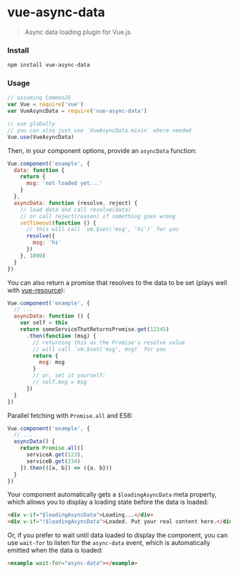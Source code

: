 # vue-async-data

> Async data loading plugin for Vue.js

### Install

``` bash
npm install vue-async-data
```

### Usage

``` js
// assuming CommonJS
var Vue = require('vue')
var VueAsyncData = require('vue-async-data')

// use globally
// you can also just use `VueAsyncData.mixin` where needed
Vue.use(VueAsyncData)
```

Then, in your component options, provide an `asyncData` function:

``` js
Vue.component('example', {
  data: function {
    return {
      msg: 'not loaded yet...'
    }
  },
  asyncData: function (resolve, reject) {
    // load data and call resolve(data)
    // or call reject(reason) if something goes wrong
    setTimeout(function () {
      // this will call `vm.$set('msg', 'hi')` for you
      resolve({
        msg: 'hi'
      })
    }, 1000)
  }
})
```

You can also return a promise that resolves to the data to be set (plays well with [vue-resource](https://github.com/vuejs/vue-resource)):

``` js
Vue.component('example', {
  // ...
  asyncData: function () {
    var self = this
    return someServiceThatReturnsPromise.get(12345)
      .then(function (msg) {
        // returning this as the Promise's resolve value
        // will call `vm.$set('msg', msg)` for you
        return {
          msg: msg
        }
        // or, set it yourself:
        // self.msg = msg
      })
  }
})
```

Parallel fetching with `Promise.all` and ES6:

``` js
Vue.component('example', {
  // ...
  asyncData() {
    return Promise.all([
      serviceA.get(123),
      serviceB.get(234)
    ]).then(([a, b]) => ({a, b}))
  }
})
```

Your component automatically gets a `$loadingAsyncData` meta property, which allows you to display a loading state before the data is loaded:

``` html
<div v-if="$loadingAsyncData">Loading...</div>
<div v-if="!$loadingAsyncData">Loaded. Put your real content here.</div>
```

Or, if you prefer to wait until data loaded to display the component, you can use `wait-for` to listen for the `async-data` event, which is automatically emitted when the data is loaded:

``` html
<example wait-for="async-data"></example>
```
